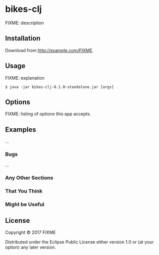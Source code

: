 # bikes-clj

FIXME: description

## Installation

Download from http://example.com/FIXME.

## Usage

FIXME: explanation

    $ java -jar bikes-clj-0.1.0-standalone.jar [args]

## Options

FIXME: listing of options this app accepts.

## Examples

...

### Bugs

...

### Any Other Sections
### That You Think
### Might be Useful

## License

Copyright © 2017 FIXME

Distributed under the Eclipse Public License either version 1.0 or (at
your option) any later version.
